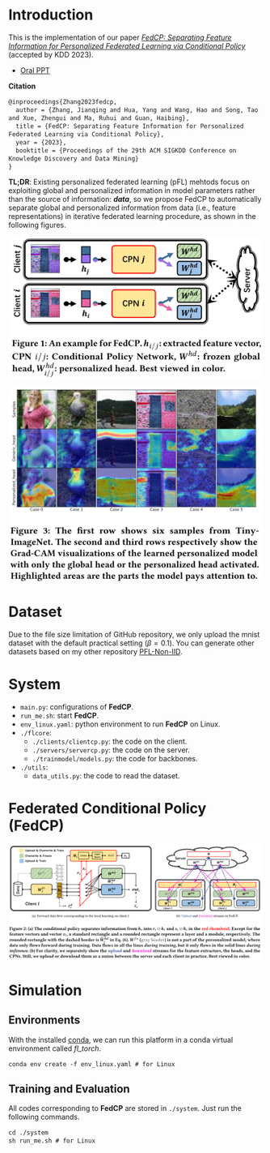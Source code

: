 # Introduction

This is the implementation of our paper [*FedCP: Separating Feature Information for Personalized Federated Learning via Conditional Policy*](https://arxiv.org/pdf/2307.01217v2.pdf) (accepted by KDD 2023). 

- [Oral PPT](./FedCP.pdf)


**Citation**

```
@inproceedings{Zhang2023fedcp,
  author = {Zhang, Jianqing and Hua, Yang and Wang, Hao and Song, Tao and Xue, Zhengui and Ma, Ruhui and Guan, Haibing},
  title = {FedCP: Separating Feature Information for Personalized Federated Learning via Conditional Policy},
  year = {2023},
  booktitle = {Proceedings of the 29th ACM SIGKDD Conference on Knowledge Discovery and Data Mining}
}
```

**TL;DR**: Existing personalized federated learning (pFL) mehtods focus on exploiting global and personalized information in model parameters rather than the source of information: ***data***, so we propose FedCP to automatically separate global and personalized information from data (i.e., feature representations) in iterative federated learning procedure, as shown in the following figures. 

![](./figs/example.png)

![](./figs/feature_separation.png)


# Dataset

Due to the file size limitation of GitHub repository, we only upload the mnist dataset with the default practical setting ($\beta=0.1$). You can generate other datasets based on my other repository [PFL-Non-IID](https://github.com/TsingZ0/PFL-Non-IID). 


# System

- `main.py`: configurations of **FedCP**. 
- `run_me.sh`: start **FedCP**. 
- `env_linux.yaml`: python environment to run **FedCP** on Linux. 
- `./flcore`: 
    - `./clients/clientcp.py`: the code on the client. 
    - `./servers/servercp.py`: the code on the server. 
    - `./trainmodel/models.py`: the code for backbones. 
- `./utils`:
    - `data_utils.py`: the code to read the dataset. 


# Federated Conditional Policy (FedCP)

![](./figs/CPN.png)


# Simulation

## Environments
With the installed [conda](https://repo.anaconda.com/miniconda/Miniconda3-latest-Linux-x86_64.sh), we can run this platform in a conda virtual environment called *fl_torch*. 
```
conda env create -f env_linux.yaml # for Linux
```


## Training and Evaluation

All codes corresponding to **FedCP** are stored in `./system`. Just run the following commands.

```
cd ./system
sh run_me.sh # for Linux
```